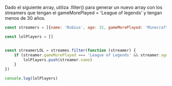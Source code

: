 Dado el siguiente array, utiliza .filter() para generar un nuevo array con los streamers que tengan el gameMorePlayed = 'League of legends' y tengan menos de 30 años.

````js
const streamers = [{name: 'Rubius', age: 32, gameMorePlayed: 'Minecraft'}, {name: 'Ibai', age: 25, gameMorePlayed: 'League of Legends'}, {name: 'Reven', age: 43, gameMorePlayed: 'League of Legends'}, {name: 'AuronPlay', age: 33, gameMorePlayed: 'Among Us'}];

const lolPlayers = []


const streamerLOL = streames.filter(function (streamer) {
    if (streamer.gameMorePlayed === 'League of Legends' && streamer.age < 30) {
        lolPlayers.push(streamer.name)
    }
})

console.log(lolPlayers)


```` 
